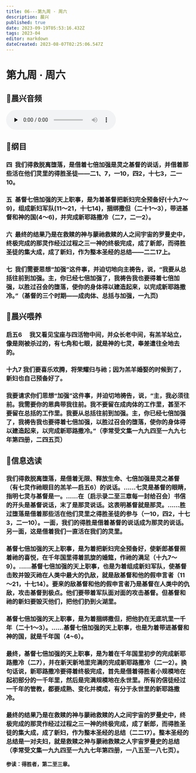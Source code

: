 ```yaml
---
title: 06---第九周 · 周六
description: 晨兴
published: true
date: 2023-09-19T05:53:16.432Z
tags: 2023-04
editor: markdown
dateCreated: 2023-08-07T02:25:06.547Z
---
```


# 第九周 · 周六
## 🎵晨兴音频
<audio id="audio" controls="" preload="none">
      <source id="mp3" src="/2023-04/week9/week9day6.mp3">
</audio>

## 📖纲目

### 四  我们得救脱离堕落，是借着七倍加强是灵之基督的说话，并借着那些活在他们灵里的得胜圣徒——二1、7，一10，四2，十七3，二一10。

### 五  基督七倍加强的天上职事，是为着基督把新妇完全预备好(十九7～9)，组成新妇军队(11～21，十七14)，捆绑撒但（二十1～3），带进基督和神的国(4～6)，并完成新耶路撒冷（二7，二一2）。

### 六  最终的结果乃是在救赎的神与蒙祂救赎的人之间宇宙的罗曼史中，终极完成的那灵作经过过程之三一神的终极完成，成了新郎，而得胜圣徒的集大成，成了新妇，作为整本圣经的总结——二二17上。

### 七  我们需要思想“加强”这件事，并迫切地向主祷告，说，“我要从总括往前到加强。主，你已经七倍加强了，我祷告我也要得着七倍加强，以胜过召会的堕落，使你的身体得以建造起来，以完成新耶路撒冷。”（基督的三个时期——成肉体、总括与加强，一九页)

## 📖晨兴喂养

### **启五6　	我又看见宝座与四活物中间，并众长老中间，有羔羊站立，像是刚被杀过的，有七角和七眼，就是神的七灵，奉差遣往全地去的。**

### **十九7	我们要喜乐欢腾，将荣耀归与祂；因为羔羊婚娶的时候到了，新妇也自己预备好了。**

### 我要请求你们思想“加强”这件事，并迫切地祷告，说，“主，我必须往前。我需要你的恩典带我往前。我不要留在成肉体的工作里，甚至不要留在总括的工作里。我要从总括往前到加强。主，你已经七倍加强了，我祷告我也要得着七倍加强，以胜过召会的堕落，使你的身体得以建造起来，以完成新耶路撒冷。”（李常受文集一九九四至一九九七年第四册，二四五页）

## 📖信息选读

### 我们得救脱离堕落，是借着无限、释放生命、七倍加强是灵之基督（有七灵作祂眼目的羔羊—启五6）的说话。……七灵是基督的眼睛，指明七灵与基督是一。……在〔启示录二至三章每一封给召会〕书信的开头是基督说话，末了是那灵说话。这表明基督就是那灵。……胜过堕落是借着那些活在他们灵里之得胜圣徒的参与（一10，四2，十七3，二一10）。一面，我们的得胜是借着基督的说话成为那灵的说话。另一面，这是借着我们一直活在我们的灵里。

### 基督七倍加强的天上职事，是为着把新妇完全预备好，使新郎基督照着祂的喜悦，在千年国里得着凯旋的婚筵，作祂的满足（十九7～9）。……基督七倍加强的天上职事，也是为着组成新妇军队，使基督击败并毁灭祂在人类中最大的仇敌，就是敌基督和他的假申言者（11～21，十七14）。要来的敌基督和他的假申言者乃是基督在人类中的仇敌，攻击基督到极点。他们要带着军队面对面的攻击基督。但基督和祂的新妇要毁灭他们，把他们扔到火湖里。

### 基督七倍加强的天上职事，是为着捆绑撒但，把他扔在无底坑里一千年（二十1～3）。……基督七倍加强的天上职事，也是为着带进基督和神的国，就是千年国（4~6）。

### 最终，基督七倍加强的天上职事，是为着在千年国里初步的完成新耶路撒冷（二7），并在新天新地里完满的完成新耶路撒冷（二一2）。换句话说，新耶路撒冷要得着终极完成，首先是借着得胜者小规模地在起初部分的一千年里，然后是完满规模地在永世里。所有的信徒经过一千年的管教，都要成熟、变化并模成，有分于永世里的新耶路撒冷。

### 最终的结果乃是在救赎的神与蒙祂救赎的人之间宇宙的罗曼史中，终极完成的那灵作经过过程之三一神的终极完成，成了新郎，而得胜圣徒的集大成，成了新妇，作为整本圣经的总结（二二17）。整本圣经的总结是一对夫妇，就是救赎之神与蒙祂救赎之人宇宙罗曼史的总结（李常受文集一九九四至一九九七年第四册，一八五至一八七页）。

**参读：得胜者，第二至三章。**
<!-- Google tag (gtag.js) -->
<script async src="https://www.googletagmanager.com/gtag/js?id=G-1P8709Z16T"></script>
<script>
  window.dataLayer = window.dataLayer || [];
  function gtag(){dataLayer.push(arguments);}
  gtag('js', new Date());

  gtag('config', 'G-1P8709Z16T');
</script>
